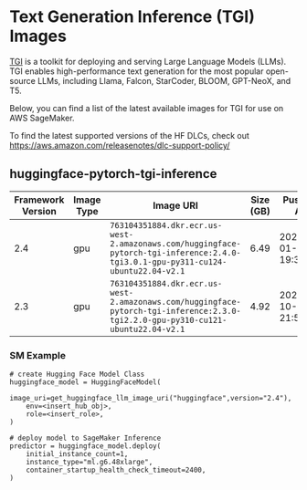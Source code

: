 # Text Generation Inference (TGI) Images

[TGI](https://huggingface.co/docs/text-generation-inference/en/index) is a toolkit for deploying and serving Large Language Models (LLMs). TGI enables high-performance text generation for the most popular open-source LLMs, including Llama, Falcon, StarCoder, BLOOM, GPT-NeoX, and T5.

Below, you can find a list of the latest available images for TGI for use on AWS SageMaker.

To find the latest supported versions of the HF DLCs, check out https://aws.amazon.com/releasenotes/dlc-support-policy/

<!-- START AUTOGEN TABLE -->
## huggingface-pytorch-tgi-inference

| Framework Version | Image Type | Image URI | Size (GB) | Pushed At | Details |
| --- | --- | --- | --- | --- | --- |
| 2.4 | gpu | `763104351884.dkr.ecr.us-west-2.amazonaws.com/huggingface-pytorch-tgi-inference:2.4.0-tgi3.0.1-gpu-py311-cu124-ubuntu22.04-v2.1` | 6.49 | 2025-01-21 19:37:15 | [Details](https://github.com/aws/deep-learning-containers/blob/master/available_images.md#huggingface-text-generation-inference-tgi-containers) |
| 2.3 | gpu | `763104351884.dkr.ecr.us-west-2.amazonaws.com/huggingface-pytorch-tgi-inference:2.3.0-tgi2.2.0-gpu-py310-cu121-ubuntu22.04-v2.1` | 4.92 | 2024-10-04 21:59:12 | [Details](https://github.com/aws/deep-learning-containers/blob/master/available_images.md#huggingface-text-generation-inference-tgi-containers) |


### SM Example
```
# create Hugging Face Model Class
huggingface_model = HuggingFaceModel(
	image_uri=get_huggingface_llm_image_uri("huggingface",version="2.4"),
	env=<insert_hub_obj>,
	role=<insert_role>, 
)

# deploy model to SageMaker Inference
predictor = huggingface_model.deploy(
	initial_instance_count=1,
	instance_type="ml.g6.48xlarge",
	container_startup_health_check_timeout=2400,
)
```
                          
<!-- END AUTOGEN TABLE -->